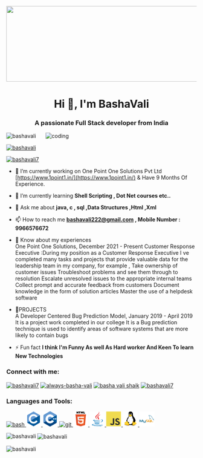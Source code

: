 <br>
  <img src="https://img.freepik.com/free-vector/blue-technology-digital-banner-design_1017-32257.jpg" width="2000" height="200">
  <br>
<h1 align="center">Hi 👋, I'm BashaVali</h1>
<h3 align="center">A passionate Full Stack developer from India</h3>
<image align="right" alt="coding" width=400" src="https://static01.nyt.com/images/2020/01/01/business/01Techfix-print/01Techfix-print-superJumbo.gif">
<p align="left"> <img src="https://komarev.com/ghpvc/?username=bashavali&label=Profile%20views&color=0e75b6&style=flat" alt="bashavali" /> </p>

<p align="left"> <a href="https://github.com/ryo-ma/github-profile-trophy"><img src="https://github-profile-trophy.vercel.app/?username=bashavali" alt="bashavali" /></a> </p>

<p align="left"> <a href="https://twitter.com/bashavali7" target="blank"><img src="https://img.shields.io/twitter/follow/bashavali7?logo=twitter&style=for-the-badge" alt="bashavali7" /></a> </p>

- 🔭 I’m currently working on One Point One Solutions Pvt Ltd [https://www.1point1.in/](https://www.1point1.in/) & Have 9 Months Of Experience.

- 🌱 I’m currently learning **Shell Scripting , Dot Net courses etc..**

- 💬 Ask me about **java, c , sql ,Data Structures ,Html ,Xml**

- 📫 How to reach me **bashavali222@gmail.com , Mobile Number : 9966576672**

- 📄 Know about my experiences <br>
One Point One Solutions, December 2021 - Present
Customer Response Executive :During my position as a Customer Response Executive I
ve completed many tasks and projects that provide valuable data for the leadership team
in my company, for example , Take ownership of customer issues
Troubleshoot problems and see them through to resolution
Escalate unresolved issues to the appropriate internal teams
Collect prompt and accurate feedback from customers
Document knowledge in the form of solution articles
Master the use of a helpdesk software<br>
- 🔭PROJECTS <br>
A Developer Centered Bug Prediction Model, January 2019 - April 2019
It is a project work completed in our college It is a Bug prediction technique is used to
identify areas of software systems that are more likely to contain bugs<br>

- ⚡ Fun fact **I think I'm Funny As well As Hard worker And Keen To learn New Technologies**

<h3 align="left">Connect with me:</h3>
<p align="left">
<a href="https://twitter.com/bashavali7" target="blank"><img align="center" src="https://upload.wikimedia.org/wikipedia/commons/thumb/4/4f/Twitter-logo.svg/1200px-Twitter-logo.svg.png" alt="bashavali7" height="30" width="40" /></a>
<a href="https://instagram.com/always_basha_vali" target="blank"><img align="center" src="https://upload.wikimedia.org/wikipedia/commons/9/95/Instagram_logo_2022.svg" alt="always-basha-vali" height="30" width="40" /></a>
<a href="https://www.youtube.com/channel/UCYoWd3TTukpmKgNyH-lnLgg" target="blank"><img align="center" src="https://upload.wikimedia.org/wikipedia/commons/thumb/e/e1/Logo_of_YouTube_%282015-2017%29.svg/1280px-Logo_of_YouTube_%282015-2017%29.svg.png" alt="basha vali shaik" height="30" width="40" /></a>
<a href="https://facebook.com/valibasha.valibasha.3" target="blank"><img align="center" src="https://image.shutterstock.com/image-vector/facebook-icon-vector-illustration-social-260nw-2109892373.jpg" alt="bashavali7" height="30" width="40" /></a>
</p>

<h3 align="left">Languages and Tools:</h3>
<p align="left"> <a href="https://www.gnu.org/software/bash/" target="_blank" rel="noreferrer"> <img src="https://www.vectorlogo.zone/logos/gnu_bash/gnu_bash-icon.svg" alt="bash" width="40" height="40"/> </a> <a href="https://www.cprogramming.com/" target="_blank" rel="noreferrer"> <img src="https://raw.githubusercontent.com/devicons/devicon/master/icons/c/c-original.svg" alt="c" width="40" height="40"/> </a> <a href="https://www.w3schools.com/cpp/" target="_blank" rel="noreferrer"> <img src="https://raw.githubusercontent.com/devicons/devicon/master/icons/cplusplus/cplusplus-original.svg" alt="cplusplus" width="40" height="40"/> </a> <a href="https://git-scm.com/" target="_blank" rel="noreferrer"> <img src="https://www.vectorlogo.zone/logos/git-scm/git-scm-icon.svg" alt="git" width="40" height="40"/> </a> <a href="https://www.w3.org/html/" target="_blank" rel="noreferrer"> <img src="https://raw.githubusercontent.com/devicons/devicon/master/icons/html5/html5-original-wordmark.svg" alt="html5" width="40" height="40"/> </a> <a href="https://www.java.com" target="_blank" rel="noreferrer"> <img src="https://raw.githubusercontent.com/devicons/devicon/master/icons/java/java-original.svg" alt="java" width="40" height="40"/> </a> <a href="https://developer.mozilla.org/en-US/docs/Web/JavaScript" target="_blank" rel="noreferrer"> <img src="https://raw.githubusercontent.com/devicons/devicon/master/icons/javascript/javascript-original.svg" alt="javascript" width="40" height="40"/> </a> <a href="https://www.linux.org/" target="_blank" rel="noreferrer"> <img src="https://raw.githubusercontent.com/devicons/devicon/master/icons/linux/linux-original.svg" alt="linux" width="40" height="40"/> </a> <a href="https://www.mysql.com/" target="_blank" rel="noreferrer"> <img src="https://raw.githubusercontent.com/devicons/devicon/master/icons/mysql/mysql-original-wordmark.svg" alt="mysql" width="40" height="40"/> </a> </p>

<p><img align="left" src="https://github-readme-stats.vercel.app/api/top-langs?username=bashavali&show_icons=true&locale=en&layout=compact" alt="bashavali" /></p>

<p>&nbsp;<img align="center" src="https://github-readme-stats.vercel.app/api?username=bashavali&show_icons=true&locale=en" alt="bashavali" /></p>

<p><img align="center" src="https://github-readme-streak-stats.herokuapp.com/?user=bashavali&" alt="bashavali" /></p>
